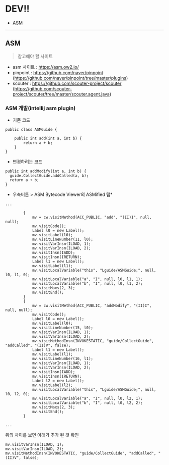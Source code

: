 # DEV!!

- <a href="#asm"> ASM </a>  


---  


## ASM  

> 참고해야 할 사이트

- asm 사이트 : https://asm.ow2.io/  
- pinpoint : https://github.com/naver/pinpoint  
(https://github.com/naver/pinpoint/tree/master/plugins)
- scouter : https://github.com/scouter-project/scouter  
(https://github.com/scouter-project/scouter/tree/master/scouter.agent.java)  

### ASM 개발(intellij asm plugin)    

- 기존 코드  

```
public class ASMGuide {

    public int add(int a, int b) {
        return a + b;
    }    
}
```  

- 변경하려는 코드  

```
public int addModify(int a, int b) {
  guide.CollectGuide.addCalled(a, b);
  return a + b;
}
```

- 우측버튼 > ASM Bytecode Viewer의 ASMified 탭*  

```
...

        {
            mv = cw.visitMethod(ACC_PUBLIC, "add", "(II)I", null, null);
            mv.visitCode();
            Label l0 = new Label();
            mv.visitLabel(l0);
            mv.visitLineNumber(11, l0);
            mv.visitVarInsn(ILOAD, 1);
            mv.visitVarInsn(ILOAD, 2);
            mv.visitInsn(IADD);
            mv.visitInsn(IRETURN);
            Label l1 = new Label();
            mv.visitLabel(l1);
            mv.visitLocalVariable("this", "Lguide/ASMGuide;", null, l0, l1, 0);
            mv.visitLocalVariable("a", "I", null, l0, l1, 1);
            mv.visitLocalVariable("b", "I", null, l0, l1, 2);
            mv.visitMaxs(2, 3);
            mv.visitEnd();
        }
        {
            mv = cw.visitMethod(ACC_PUBLIC, "addModify", "(II)I", null, null);
            mv.visitCode();
            Label l0 = new Label();
            mv.visitLabel(l0);
            mv.visitLineNumber(15, l0);
            mv.visitVarInsn(ILOAD, 1);
            mv.visitVarInsn(ILOAD, 2);
            mv.visitMethodInsn(INVOKESTATIC, "guide/CollectGuide", "addCalled", "(II)V", false);
            Label l1 = new Label();
            mv.visitLabel(l1);
            mv.visitLineNumber(16, l1);
            mv.visitVarInsn(ILOAD, 1);
            mv.visitVarInsn(ILOAD, 2);
            mv.visitInsn(IADD);
            mv.visitInsn(IRETURN);
            Label l2 = new Label();
            mv.visitLabel(l2);
            mv.visitLocalVariable("this", "Lguide/ASMGuide;", null, l0, l2, 0);
            mv.visitLocalVariable("a", "I", null, l0, l2, 1);
            mv.visitLocalVariable("b", "I", null, l0, l2, 2);
            mv.visitMaxs(2, 3);
            mv.visitEnd();
        }

...
```  

위의 차이를 보면 아래가 추가 된 것 확인

```
mv.visitVarInsn(ILOAD, 1);
mv.visitVarInsn(ILOAD, 2);
mv.visitMethodInsn(INVOKESTATIC, "guide/CollectGuide", "addCalled", "(II)V", false);
```  
